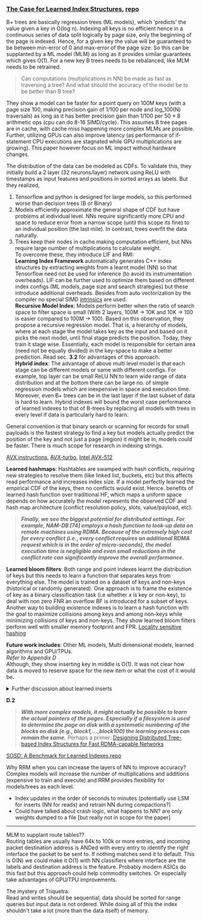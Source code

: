 
### [The Case for Learned Index Structures](https://www.cl.cam.ac.uk/~ey204/teaching/ACS/R244_2018_2019/papers/Kraska_SIGMOD_2018.pdf), [repo](https://github.com/learnedsystems/RMI)

B+ trees are basically regression trees (ML models), which 'predicts' the value given a key in O(log n). Indexing all keys is no efficient hence in a continuous series of data split logically by page size, only the beginning of the page is indexed. Hence, for a given key the value will be guaranteed to be between min-error of 0 and max-error of the page size. So this can be supplanted by a ML model (MLM) as long as it provides similar guarantees which gives O(1). For a new key B trees needs to be rebalanced, like MLM needs to be retrained.

> Can computations (multiplications in NN) be made as fast as traversing a tree? And what should the accuracy of the model be to be better than B tree?

They show a model can be faster for a point query on 100M keys (with a page size 100, making precision gain of 1/100 per node and log_100(N) traversals) as long as it has better precision gain than 1/100 per 50 * 8 arithmetic ops (cpu can do 8-16 SIMD/cycle). This assumes B tree pages are in cache, with cache miss happening more complex MLMs are possible. Further, utilizing GPUs can also improve latency (as performance of if-statement CPU executions are stagnated while GPU multiplications are growing). This paper however focus on ML impact without hardware changes.

The distribution of the data can be modeled as CDFs. To validate this, they initially build a 2 layer (32 neurons/layer) network using ReLU with timestamps as input features and positions in sorted arrays as labels. But they realized,
1. Tensorflow and python is designed for large models, so this performed worse than decision trees (B or Binary)
2. Models efficiently approximate the general shape of CDF but have problems at individual level. NNs require significantly more CPU and space to reduce error from a narrow scope (until this scope its fine) to an individual position (the last mile). In contrast, trees overfit the data naturally.
3. Trees keep their nodes in cache making computation efficient, but NNs require large number of multiplications to calculate weight.  
To overcome these, they introduce LIF and RMI:  
**Learning Index Framework** automatically generates C++ index structures by extracting weights from a learnt model (NN) so that Tensorflow need not be used for inference (to avoid its instrumentation overheads). LIF can be further used to optimize them based on different index configs (ML models, page size and search strategies) but these introduce additional overheads. Besides from auto vectorization by the compiler no special SIMD [intrinsics](https://stackoverflow.com/a/2268599/11338006) are used.  
**Recursive Model Index**: Models perform better when the ratio of search space to filter space is small (With 2 layers, 100M -> 10K and 10K -> 100 is easier compared to 100M -> 100). Based on this observation, they propose a recursive regression model. That is, a hierarchy of models, where at each stage the model takes key as the input and based on it picks the next model, until final stage predicts the position. Today, they train it stage wise. Essentially, each model is responsible for certain area (need not be equally divided) in the key-space to make a better prediction. Read sec. **3.2** for advantages of this approach.  
**Hybrid index**: The advantage of above multi level model is that each stage can be different models or same with different configs. For example, top layer can be small ReLU NN to learn wide range of data distribution and at the bottom there can be large no. of simple regression models which are inexpensive in space and execution time. Moreover, even B+ trees can be in the last layer if the last subset of data is hard to learn. Hybrid indexes will bound the worst case performance of learned indexes to that of B-trees by replacing all models with trees in every level if data is particularly hard to learn.  

General convention is that binary search or scanning for records for small payloads is the fastest strategy to find a key but models actually predict the position of the key and not just a page (region) it might be in, models could be faster. There is much scope for research in indexing strings.  

[AVX instructions](https://lemire.me/blog/2018/09/07/avx-512-when-and-how-to-use-these-new-instructions/), [AVX-turbo](https://github.com/travisdowns/avx-turbo), [Intel AVX-512](https://software.intel.com/sites/default/files/managed/c5/15/architecture-instruction-set-extensions-programming-reference.pdf)  

**Learned hashmaps**: Hashtables are swamped with hash conflicts, requiring new strategies to resolve them (like linked list, buckets, etc) but this affects read performance and increases index size. If a model perfectly learned the empirical CDF of the keys, then no conflicts would exist. Hence. benefits of learned hash function over traditional HF, which maps a uniform space depends on how accurately the model represents the observed CDF and hash map architecture (conflict resolution policy, slots, value/payload, etc).
> **_Finally, we see the biggest potential for distributed settings. For example, NAM-DB [74] employs a hash function to look-up data on remote machines using RDMA. Because of the extremely high cost for every conflict (i.e., every conflict requires an additional RDMA request which is in the order of micro-seconds), the model execution time is negligible and even small reductions in the conflict rate can significantly improve the overall performance._**  

**Learned bloom filters**: Both range and point indexes learnt the distribution of keys but this needs to learn a function that separates keys from everything else. The model is trained on a dataset of keys and non-keys (historical or randomly generated). One approach is to frame the existence of key as a binary classification task (i.e whether x is key or non-key), to deal with non zero FNR an overflow BF is introduced for a subset of keys. Another way to building existence indexes is to learn a hash function with the goal to maximize collisions among keys and among non-keys while minimizing collisions of keys and non-keys. They show learned bloom filters perform well with smaller memory footprint and FPR.
[Locality sensitive hashing](https://en.wikipedia.org/wiki/Locality-sensitive_hashing)

**Future work includes**: Other ML models, Multi dimensional models, learned algorithms and GPU/TPUs.  
_Refer to Appendix D_  
Although, they show inserting key in middle is O(1). It was not clear how data is moved to reserve space for the new item or what the cost of it would be.  
<details>
    <summary>Further discussion about learned inserts</summary>

> http://databasearchitects.blogspot.com/2017/12/the-case-for-b-tree-index-structures.html _For updates, the difference between BTrees and learned indexes is that the available space is more intelligently spread. This allows for much more O(1) inserts. Plus it can be really O(1), as in the case of the BTree you still need to search the key, which is O(log n). The idea also better separates the processes of inserting and adding space. For example, you could insert space during night for the best performance during the day. But you are right, if the distribution shifts, this is not yet as well-understood and a great future research direction (Alkis and I had plenty of discussions about it)_. **and** _The more interesting thing is, that we can use online learning to update our index in a way btrees may not be able to for shifting distributions. Again much more research is needed here to understand that better._ **and** _For inserts, yes learned indexes and B-Trees can leverage many of the same techniques (such as spacing the underlying data), but learned indexes also provide some new avenues for updates. Because B-Trees grow with the size of the data, we need to change the branching structure as the data grows (in addition to shifting around the underlying data). Learned indexes, on the contrary, may not need to actually change as we insert data (the underlying data of course will need to change). That is, if the data comes from the same distribution, the model will still be accurate and no updates to the model are needed. Even if the data distribution changes, the model can update through online learning or simple updates to sufficient statistics (as in linear models). This opens up new opportunities how to adjust an index for data growth and changes in the distribution Again, we find that the cost of updates here corresponds to model (and thus data distribution) complexity and not size of the data. Of course, the paper focuses on lookups not inserts, and we feel there are many open, interesting questions to demonstrate how to best use learned indexes with workloads with many updates/inserts. Overall, for both lookups and inserts, learned indexes offer a broader set of design choices in building index structures._
</details>  

**D.2**
>**_With more complex models, it might actually be possible to learn the actual pointers of the pages. Especially if a filesystem is used to determine the page on disk with a systematic numbering of the blocks on disk (e.g., block1,...,block100) the learning process can remain the same._**  Perhaps a primer: [Designing Distributed Tree-based Index Structures for Fast RDMA-capable Networks](https://dl-acm-org.ezproxy.library.wisc.edu/doi/pdf/10.1145/3299869.3300081)  

[SOSD: A Benchmark for Learned Indexes](https://learned.systems/papers/sosd.pdf),[repo](https://github.com/learnedsystems/SOSD)

Why RRM when you can increase the layers of NN to improve accuracy?  
Complex models will increase the number of multiplications and additions (expensive to train and execute) and RRM provides flexibility for models/trees as each level.

* Index updates in the order of seconds to minutes (potentially use LSM for inserts (NN for reads) and retrain NN during compactions?)
* Could have talked about crash logic, what happens to NN? are only weights dumped to a file [but really not in scope for the paper]
***

MLM to supplant route tables??  
Routing tables are usually have 64k to 100k or more entries, and incoming packet destination address is ANDed with every entry to identify the right interface the packet to be sent to. If nothing matches send it to default.
This is O(N) we could make it O(1) with NN classifiers where interface are the labels and destination address is the feature. Probably modern ASICs do this fast but this approach could help commodity switches. Or especially take advantages of GPU/TPU improvements.

The mystery of Triquetra:  
Read and writes should be sequential, data should be sorted for range queries but input data is not ordered. While doing all of this the index shouldn't take a lot (more than the data itself) of memory.